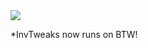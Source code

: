 <img src="http://inventory-tweaks.readthedocs.org/en/latest/_images/invtweaks.png" />

*InvTweaks now runs on BTW!
